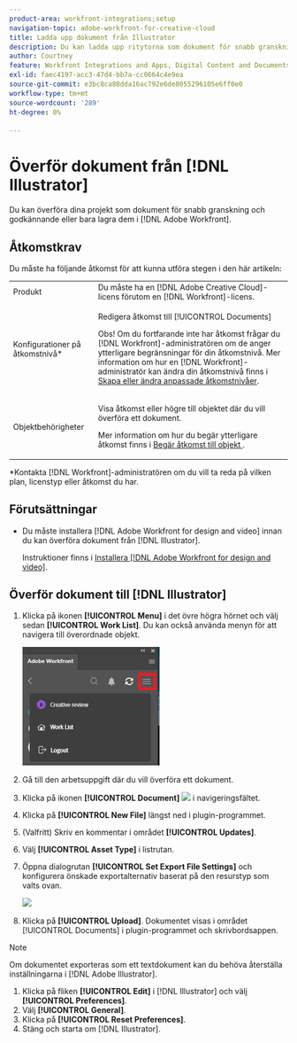```yaml
---
product-area: workfront-integrations;setup
navigation-topic: adobe-workfront-for-creative-cloud
title: Ladda upp dokument från Illustrator
description: Du kan ladda upp ritytorna som dokument för snabb granskning och godkännande eller helt enkelt lagra dem i Adobe Workfront.
author: Courtney
feature: Workfront Integrations and Apps, Digital Content and Documents
exl-id: faec4197-acc3-47d4-bb7a-cc0664c4e9ea
source-git-commit: e3bc8ca88dda16ac792e6de8055296105e6ff0e0
workflow-type: tm+mt
source-wordcount: '289'
ht-degree: 0%

---
```


# Överför dokument från [!DNL Illustrator]

Du kan överföra dina projekt som dokument för snabb granskning och godkännande eller bara lagra dem i [!DNL Adobe Workfront].

## Åtkomstkrav

Du måste ha följande åtkomst för att kunna utföra stegen i den här artikeln:

<table style="table-layout:auto"> 
 <col> 
 <col> 
 <tbody> 
  <!-- <tr> 
   <td role="rowheader">[!DNL Adobe Workfront] plan*</td> 
   <td> <p>[!UICONTROL Pro] or higher</p> </td> 
  </tr> 
  <tr data-mc-conditions=""> 
   <td role="rowheader">[!DNL Adobe Workfront] license*</td> 
   <td> <p>[!UICONTROL Work] or [!UICONTROL Plan]</p> </td> 
  </tr> 
  <tr> -->
   <td role="rowheader">Produkt</td> 
   <td>Du måste ha en [!DNL Adobe Creative Cloud]-licens förutom en [!DNL Workfront]-licens.</td> 
  </tr> 
  <tr> 
   <td role="rowheader">Konfigurationer på åtkomstnivå*</td> 
   <td> <p>Redigera åtkomst till [!UICONTROL Documents]</p> <p>Obs! Om du fortfarande inte har åtkomst frågar du [!DNL Workfront]-administratören om de anger ytterligare begränsningar för din åtkomstnivå. Mer information om hur en [!DNL Workfront]-administratör kan ändra din åtkomstnivå finns i <a href="../../administration-and-setup/add-users/configure-and-grant-access/create-modify-access-levels.md" class="MCXref xref">Skapa eller ändra anpassade åtkomstnivåer</a>.</p> </td> 
  </tr> 
  <tr> 
   <td role="rowheader">Objektbehörigheter</td> 
   <td> <p>Visa åtkomst eller högre till objektet där du vill överföra ett dokument.</p> <p>Mer information om hur du begär ytterligare åtkomst finns i <a href="../../workfront-basics/grant-and-request-access-to-objects/request-access.md" class="MCXref xref">Begär åtkomst till objekt </a>.</p> </td> 
  </tr> 
 </tbody> 
</table>

&#42;Kontakta [!DNL Workfront]-administratören om du vill ta reda på vilken plan, licenstyp eller åtkomst du har.

## Förutsättningar

* Du måste installera [!DNL Adobe Workfront for design and video] innan du kan överföra dokument från [!DNL Illustrator].

  Instruktioner finns i [Installera [!DNL Adobe Workfront for design and video]](/help/quicksilver/workfront-integrations-and-apps/adobe-workfront-for-creative-cloud/wf-install-cc.md).

## Överför dokument till [!DNL Illustrator]

1. Klicka på ikonen **[!UICONTROL Menu]** i det övre högra hörnet och välj sedan **[!UICONTROL Work List]**. Du kan också använda menyn för att navigera till överordnade objekt.

   ![](assets/go-back-to-work-list-350x314.png)

1. Gå till den arbetsuppgift där du vill överföra ett dokument.
1. Klicka på ikonen **[!UICONTROL Document]** ![](assets/documents.png) i navigeringsfältet.

1. Klicka på **[!UICONTROL New File]** längst ned i plugin-programmet.
1. (Valfritt) Skriv en kommentar i området **[!UICONTROL Updates]**.
1. Välj **[!UICONTROL Asset Type]** i listrutan.
1. Öppna dialogrutan **[!UICONTROL Set Export File Settings]** och konfigurera önskade exportalternativ baserat på den resurstyp som valts ovan.

   ![](assets/file-export-settings.png)
1. Klicka på **[!UICONTROL Upload]**.
Dokumentet visas i området [!UICONTROL Documents] i plugin-programmet och skrivbordsappen.

>[!NOTE]
>
>Om dokumentet exporteras som ett textdokument kan du behöva återställa inställningarna i [!DNL Adobe Illustrator].
>
>1. Klicka på fliken **[!UICONTROL Edit]** i [!DNL Illustrator] och välj **[!UICONTROL Preferences]**.
>1. Välj **[!UICONTROL General]**.
>1. Klicka på **[!UICONTROL Reset Preferences]**.
>1. Stäng och starta om [!DNL Illustrator].
